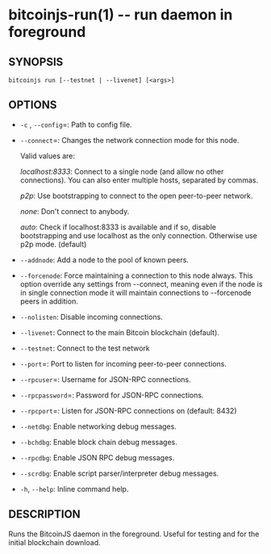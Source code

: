 bitcoinjs-run(1) -- run daemon in foreground
============================================

## SYNOPSIS

    bitcoinjs run [--testnet | --livenet] [<args>]

## OPTIONS

  * `-c` <file>, `--config`=<file>:
    Path to config file.

  * `--connect`=<setting>:
    Changes the network connection mode for this node.

    Valid values are:

    _localhost:8333_:
    Connect to a single node (and allow no other connections). You can
    also enter multiple hosts, separated by commas.

    _p2p_:
    Use bootstrapping to connect to the open peer-to-peer network.

    _none_:
    Don't connect to anybody.

    _auto_:
    Check if localhost:8333 is available and if so, disable
    bootstrapping and use localhost as the only connection. Otherwise
    use p2p mode. (default)

  * `--addnode`:
    Add a node to the pool of known peers.

  * `--forcenode`:
    Force maintaining a connection to this node always. This
    option override any settings from --connect, meaning even if
    the node is in single connection mode it will maintain connections
    to --forcenode peers in addition.

  * `--nolisten`:
    Disable incoming connections.

  * `--livenet`:
    Connect to the main Bitcoin blockchain (default).

  * `--testnet`:
    Connect to the test network

  * `--port`=<port>:
    Port to listen for incoming peer-to-peer connections.

  * `--rpcuser`=<username>:
    Username for JSON-RPC connections.

  * `--rpcpassword`=<password>:
    Password for JSON-RPC connections.

  * `--rpcport`=<port>:
    Listen for JSON-RPC connections on <port> (default: 8432)

  * `--netdbg`:
    Enable networking debug messages.

  * `--bchdbg`:
    Enable block chain debug messages.

  * `--rpcdbg`:
    Enable JSON RPC debug messages.

  * `--scrdbg`:
    Enable script parser/interpreter debug messages.

  * `-h`, `--help`:
    Inline command help.

## DESCRIPTION

Runs the BitcoinJS daemon in the foreground. Useful for testing and
for the initial blockchain download.

